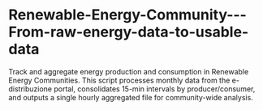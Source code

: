 # Renewable-Energy-Community---From-raw-energy-data-to-usable-data
Track and aggregate energy production and consumption in Renewable Energy Communities. This script processes monthly data from the e-distribuzione portal, consolidates 15-min intervals by producer/consumer, and outputs a single hourly aggregated file for community-wide analysis.
